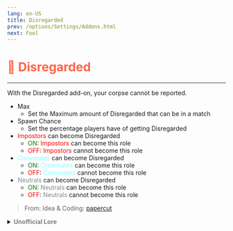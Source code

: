 ```yaml
---
lang: en-US
title: Disregarded
prev: /options/Settings/Addons.html
next: Fool
---
```


# <font color=#ff6347>🤚 <b>Disregarded</b></font> <Badge text="Harmful" type="tip" vertical="middle"/>
---

With the Disregarded add-on, your corpse cannot be reported.
* Max
  * Set the Maximum amount of Disregarded that can be in a match
* Spawn Chance
  * Set the percentage players have of getting Disregarded
* <font color=red>Impostors</font> can become Disregarded
  * <font color=green>ON</font>: <font color=red>Impostors</font> can become this role
  * <font color=red>OFF</font>: <font color=red>Impostors</font> cannot become this role
* <font color=#8cffff>Crewmates</font> can become Disregarded
  * <font color=green>ON</font>: <font color=#8cffff>Crewmates</font> can become this role
  * <font color=red>OFF</font>: <font color=#8cffff>Crewmates</font> cannot become this role
* <font color=#7f8c8d>Neutrals</font> can become Disregarded
  * <font color=green>ON</font>: <font color=#7f8c8d>Neutrals</font> can become this role
  * <font color=red>OFF</font>: <font color=#7f8c8d>Neutrals</font> cannot become this role

> From: Idea & Coding: [papercut](https://github.com/lars-wu)

<details>
<summary><b><font color=gray>Unofficial Lore</font></b></summary>

Placeholder: This role is a ROLE OH EM GOSH
> Submitted by: Member
</details>